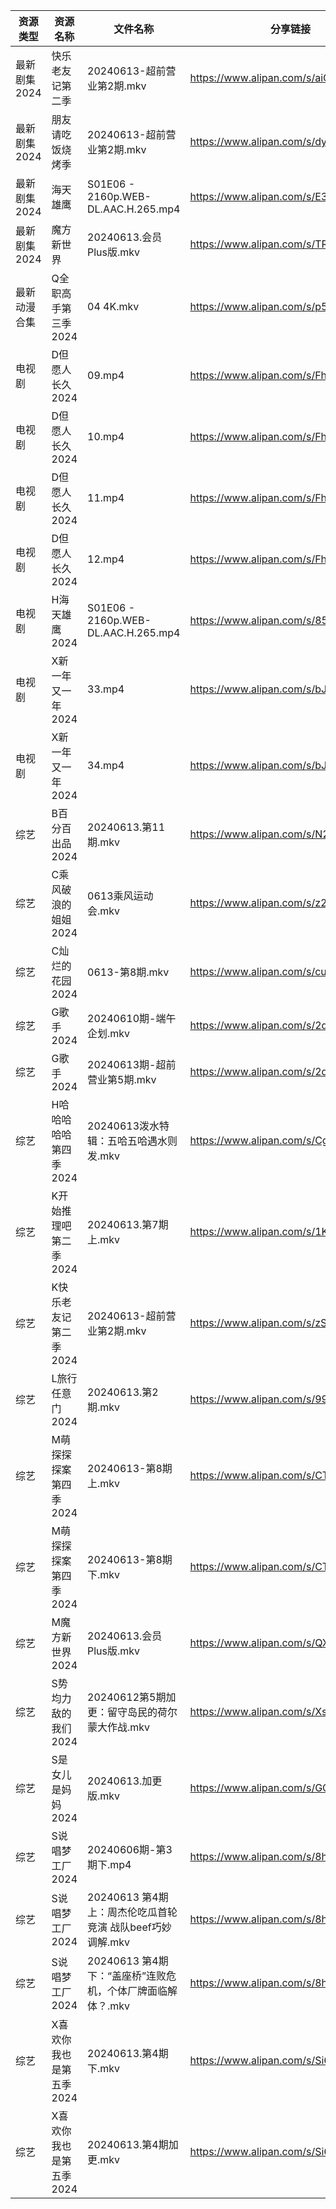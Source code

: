 | 资源类型     | 资源名称           | 文件名称                                    | 分享链接                                 | 更新时间                |
| -------- | -------------- | --------------------------------------- | ------------------------------------ | ------------------- |
| 最新剧集2024 | 快乐老友记第二季       | 20240613-超前营业第2期.mkv                    | https://www.alipan.com/s/aiCFNt8i4Jh | 2024-06-13 14:10:12 |
| 最新剧集2024 | 朋友请吃饭烧烤季       | 20240613-超前营业第2期.mkv                    | https://www.alipan.com/s/dyPVBYbHzTU | 2024-06-13 14:10:14 |
| 最新剧集2024 | 海天雄鹰           | S01E06 - 2160p.WEB-DL.AAC.H.265.mp4     | https://www.alipan.com/s/E3aXETHCtJG | 2024-06-13 12:09:16 |
| 最新剧集2024 | 魔方新世界          | 20240613.会员Plus版.mkv                    | https://www.alipan.com/s/TRe9NSJpMuK | 2024-06-13 14:10:17 |
| 最新动漫合集   | Q全职高手第三季2024   | 04 4K.mkv                               | https://www.alipan.com/s/p5SWahXWKvy | 2024-06-13 19:08:55 |
| 电视剧      | D但愿人长久2024     | 09.mp4                                  | https://www.alipan.com/s/FhuZUhrsRyc | 2024-06-13 12:05:12 |
| 电视剧      | D但愿人长久2024     | 10.mp4                                  | https://www.alipan.com/s/FhuZUhrsRyc | 2024-06-13 12:05:12 |
| 电视剧      | D但愿人长久2024     | 11.mp4                                  | https://www.alipan.com/s/FhuZUhrsRyc | 2024-06-13 12:05:12 |
| 电视剧      | D但愿人长久2024     | 12.mp4                                  | https://www.alipan.com/s/FhuZUhrsRyc | 2024-06-13 12:05:12 |
| 电视剧      | H海天雄鹰2024      | S01E06 - 2160p.WEB-DL.AAC.H.265.mp4     | https://www.alipan.com/s/85e9mG38ZwA | 2024-06-13 12:05:24 |
| 电视剧      | X新一年又一年2024    | 33.mp4                                  | https://www.alipan.com/s/bJPaF5dmdbu | 2024-06-13 18:06:40 |
| 电视剧      | X新一年又一年2024    | 34.mp4                                  | https://www.alipan.com/s/bJPaF5dmdbu | 2024-06-13 18:06:40 |
| 综艺       | B百分百出品2024     | 20240613.第11期.mkv                       | https://www.alipan.com/s/N2RcoMVTDZC | 2024-06-13 14:07:32 |
| 综艺       | C乘风破浪的姐姐2024   | 0613乘风运动会.mkv                           | https://www.alipan.com/s/z2ZQFhKX5nR | 2024-06-13 14:07:38 |
| 综艺       | C灿烂的花园2024     | 0613-第8期.mkv                            | https://www.alipan.com/s/cusw5oJaLFV | 2024-06-13 19:06:55 |
| 综艺       | G歌手2024        | 20240610期-端午企划.mkv                      | https://www.alipan.com/s/2dNKCR1mK3D | 2024-06-13 14:07:44 |
| 综艺       | G歌手2024        | 20240613期-超前营业第5期.mkv                   | https://www.alipan.com/s/2dNKCR1mK3D | 2024-06-13 14:07:43 |
| 综艺       | H哈哈哈哈哈第四季2024  | 20240613泼水特辑：五哈五哈遇水则发.mkv               | https://www.alipan.com/s/CgezbEPvmVp | 2024-06-13 14:07:47 |
| 综艺       | K开始推理吧第二季2024  | 20240613.第7期上.mkv                       | https://www.alipan.com/s/1KidtWGLx2b | 2024-06-13 20:07:25 |
| 综艺       | K快乐老友记第二季2024  | 20240613-超前营业第2期.mkv                    | https://www.alipan.com/s/zSYNbf4cpYQ | 2024-06-13 14:08:07 |
| 综艺       | L旅行任意门2024     | 20240613.第2期.mkv                        | https://www.alipan.com/s/99hnQkWKkeJ | 2024-06-13 14:08:12 |
| 综艺       | M萌探探探案第四季2024  | 20240613-第8期上.mkv                       | https://www.alipan.com/s/CT8S7QehFWz | 2024-06-13 19:07:24 |
| 综艺       | M萌探探探案第四季2024  | 20240613-第8期下.mkv                       | https://www.alipan.com/s/CT8S7QehFWz | 2024-06-13 19:07:24 |
| 综艺       | M魔方新世界2024     | 20240613.会员Plus版.mkv                    | https://www.alipan.com/s/QX27Hz4Mb8P | 2024-06-13 14:08:20 |
| 综艺       | S势均力敌的我们2024   | 20240612第5期加更：留守岛民的荷尔蒙大作战.mkv           | https://www.alipan.com/s/XsFhEtje2h7 | 2024-06-13 14:08:34 |
| 综艺       | S是女儿是妈妈2024    | 20240613.加更版.mkv                        | https://www.alipan.com/s/GGFq6YSak3R | 2024-06-13 14:08:37 |
| 综艺       | S说唱梦工厂2024     | 20240606期-第3期下.mp4                      | https://www.alipan.com/s/8hTFJiRBK62 | 2024-06-13 14:08:41 |
| 综艺       | S说唱梦工厂2024     | 20240613 第4期 上：周杰伦吃瓜首轮竞演 战队beef巧妙调解.mkv | https://www.alipan.com/s/8hTFJiRBK62 | 2024-06-13 14:08:40 |
| 综艺       | S说唱梦工厂2024     | 20240613 第4期 下：“盖座桥”连败危机，个体厂牌面临解体？.mkv  | https://www.alipan.com/s/8hTFJiRBK62 | 2024-06-13 14:08:40 |
| 综艺       | X喜欢你我也是第五季2024 | 20240613.第4期下.mkv                       | https://www.alipan.com/s/Si6SYux7pfw | 2024-06-13 14:08:51 |
| 综艺       | X喜欢你我也是第五季2024 | 20240613.第4期加更.mkv                      | https://www.alipan.com/s/Si6SYux7pfw | 2024-06-13 14:08:51 |
